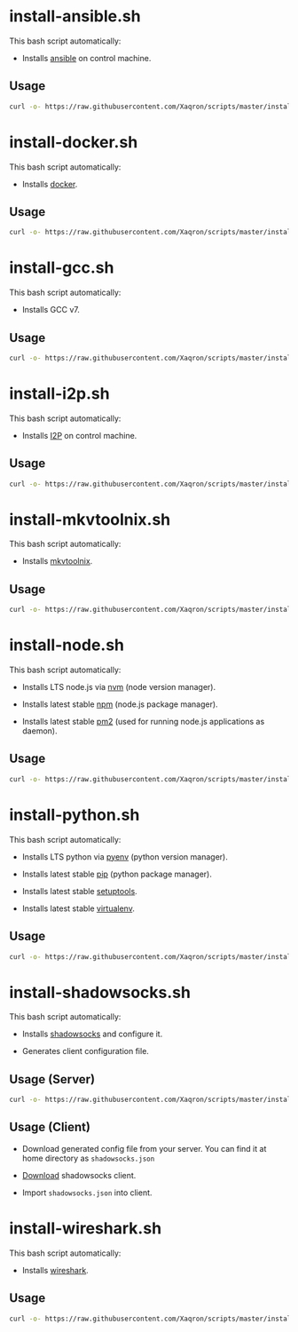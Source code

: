 # install-ansible.sh

This bash script automatically:

* Installs [ansible](https://www.ansible.com) on control machine.

## Usage

```bash
curl -o- https://raw.githubusercontent.com/Xaqron/scripts/master/install-ansible.sh | bash
```

# install-docker.sh

This bash script automatically:

* Installs [docker](https://www.docker.com).

## Usage

```bash
curl -o- https://raw.githubusercontent.com/Xaqron/scripts/master/install-docker.sh | bash
```

# install-gcc.sh

This bash script automatically:

* Installs GCC v7.

## Usage

```bash
curl -o- https://raw.githubusercontent.com/Xaqron/scripts/master/install-gcc.sh | bash
```

# install-i2p.sh

This bash script automatically:

* Installs [I2P](https://geti2p.net) on control machine.

## Usage

```bash
curl -o- https://raw.githubusercontent.com/Xaqron/scripts/master/install-i2p.sh | bash
```

# install-mkvtoolnix.sh

This bash script automatically:

* Installs [mkvtoolnix](https://mkvtoolnix.download).

## Usage

```bash
curl -o- https://raw.githubusercontent.com/Xaqron/scripts/master/install-mkvtoolnix.sh | bash
```

# install-node.sh

This bash script automatically:

* Installs LTS node.js via [nvm](https://github.com/creationix/nvm) (node version manager).

* Installs latest stable [npm](https://www.npmjs.com) (node.js package manager).

* Installs latest stable [pm2](http://pm2.keymetrics.io) (used for running node.js applications as daemon).

## Usage

```bash
curl -o- https://raw.githubusercontent.com/Xaqron/scripts/master/install-node.sh | bash
```

# install-python.sh

This bash script automatically:

* Installs LTS python via [pyenv](https://github.com/pyenv/pyenv-installer) (python version manager).

* Installs latest stable [pip](https://pypi.python.org/pypi) (python package manager).

* Installs latest stable [setuptools](https://pypi.python.org/pypi/setuptools).

* Installs latest stable [virtualenv](https://docs.python.org/3/library/venv.html).

## Usage

```bash
curl -o- https://raw.githubusercontent.com/Xaqron/scripts/master/install-python.sh | bash
```

# install-shadowsocks.sh

This bash script automatically:

* Installs [shadowsocks](https://shadowsocks.org) and configure it.

* Generates client configuration file.

## Usage (Server)

```bash
curl -o- https://raw.githubusercontent.com/Xaqron/scripts/master/install-shadowsocks.sh | bash
```

## Usage (Client)

* Download generated config file from your server. You can find it at home directory as `shadowsocks.json`

* [Download](https://shadowsocks.org/en/download/clients.html) shadowsocks client.

* Import `shadowsocks.json` into client.

# install-wireshark.sh

This bash script automatically:

* Installs [wireshark](https://www.wireshark.org).

## Usage

```bash
curl -o- https://raw.githubusercontent.com/Xaqron/scripts/master/install-wireshark.sh | bash
```
